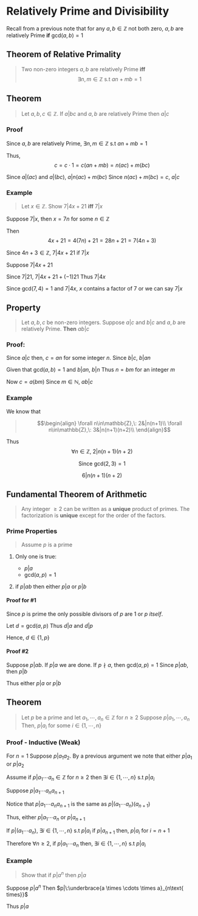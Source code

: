# Relatively Prime and Divisibility
Recall from a previous note that for any $a,b \in\mathbb{Z}$ not both zero, $a, b$ are relatively Prime **if** $\text{gcd}(a, b) = 1$

## Theorem of Relative Primality
> Two non-zero integers $a, b$ are relatively Prime **iff** $$\exists n, m\in\mathbb{Z} \text{ s.t } an+mb=1$$

## Theorem 
> Let $a, b, c\in\mathbb{Z}$. 
> If $a|bc$ and $a, b$ are relatively Prime then $a|c$

### Proof
Since $a, b$ are relatively Prime, $\exists n, m\in\mathbb{Z} \text{ s.t } an+mb=1$

Thus,
$$
c = c\cdot 1 = c(an+mb) = n(ac) + m(bc)
$$

Since $a|(ac)$ and $a|(bc)$, $a|n(ac) + m(bc)$
Since $n(ac) + m(bc) = c$, $a|c$

### Example
> Let $x \in\mathbb{Z}$. 
> Show $7|4x + 21$ **iff** $7|x$

Suppose $7|x$, then $x = 7n$ for some $n\in\mathbb{Z}$

Then
$$4x + 21 = 4(7n) +21 = 28n+21 = 7(4n+3)$$

Since $4n+3\in\mathbb{Z}$, $7|4x+21$ if $7|x$ 

Suppose $7|4x+21$

Since $7|21$, $7|4x+21 + (-1)21$
Thus $7|4x$

Since $\text{gcd}(7, 4) = 1$ and $7|4x$, $x$ contains a factor of $7$ or we can say $7|x$

## Property 
> Let $a, b, c$ be non-zero integers. Suppose $a|c$ and $b|c$ and $a,b$ are relatively Prime. **Then** $ab|c$ 

### Proof: 
Since $a|c$ then, $c=an$ for some integer $n$.
Since $b|c$, $b|an$

Given that $\text{gcd}(a, b) = 1$ and $b|an$, $b|n$
Thus $n = bm$ for an integer $m$

Now $c = a(bm)$
Since $m\in\mathbb{N}$, $ab|c$

### Example
We know that 
> $$\begin{align}
> \forall n\in\mathbb{Z},\: 2&|n(n+1)\\
\forall n\in\mathbb{Z},\: 3&|n(n+1)(n+2)\\
> \end{align}$$

Thus 
$$\forall n\in\mathbb{Z},\: 2|n(n+1)(n+2)$$

$$\text{Since gcd}(2, 3) = 1$$

$$6|n(n+1)(n+2)$$

## **Fundamental** Theorem of Arithmetic
> Any integer $\geq2$ can be written as a **unique** product of primes. The factorization is **unique** except for the order of the factors.  

### Prime Properties
> Assume $p$ is a prime
1. Only one is true:
	+	$p|a$
	+	$\text{gcd}(a, p) = 1$

2. if $p|ab$ then either $p|a$ or $p|b$
#### Proof for \#1
Since $p$ is prime the only possible divisors of $p$ are $1$ or $p$ *itself*. 

Let $d = \text{gcd}(a, p)$
Thus $d|a$ and $d|p$

Hence, $d\in\{1, p\}$

#### Proof \#2
Suppose $p|ab$. 
If $p|a$ we are done. 
If $p\nmid a$, then $\text{gcd}(a, p) = 1$
Since $p|ab$, then $p|b$

Thus either $p|a$ or $p|b$

## Theorem
> Let $p$ be a prime and let $a_1, \cdots, a_n\in\mathbb{Z}$ for $n \geq 2$
> Suppose $p|a_1, \cdots, a_n$
> Then, $p|a_i$ for some $i\in\{1, \cdots, n\}$


### Proof - Inductive (Weak)
For $n = 1$
Suppose $p|a_1 a_2$. By a previous argument we note that either $p|a_1$ or $p|a_2$

Assume if $p|a_1 \cdots a_n\in\mathbb{Z}$ for $n \geq 2$ then $\exists i\in\{1, \cdots, n\}$ s.t $p|a_i$

Suppose $p|a_1 \cdots a_n a_{n+1}$

Notice that $p|a_1 \cdots a_na_{n+1}$ is the same as $p|(a_1 \cdots a_n)(a_{n+1})$

Thus, either $p|a_1 \cdots a_n$ or $p|a_{n+1}$

If $p|(a_1 \cdots a_n)$, $\exists i\in\{1, \cdots, n\}$ s.t $p|a_i$
if $p|a_{n+1}$ then, $p|a_i$ for $i = n+1$

Therefore $\forall n\geq 2$, if $p|a_1 \cdots a_n$ then, $\exists i\in\{1, \cdots, n\}$ s.t $p|a_i$

### Example 
> Show that if $p|a^n$ then $p|a$

Suppose $p|a^n$
Then $p|\:\underbrace{a \times \cdots \times a}_{n\text{ times}}$

Thus $p|a$